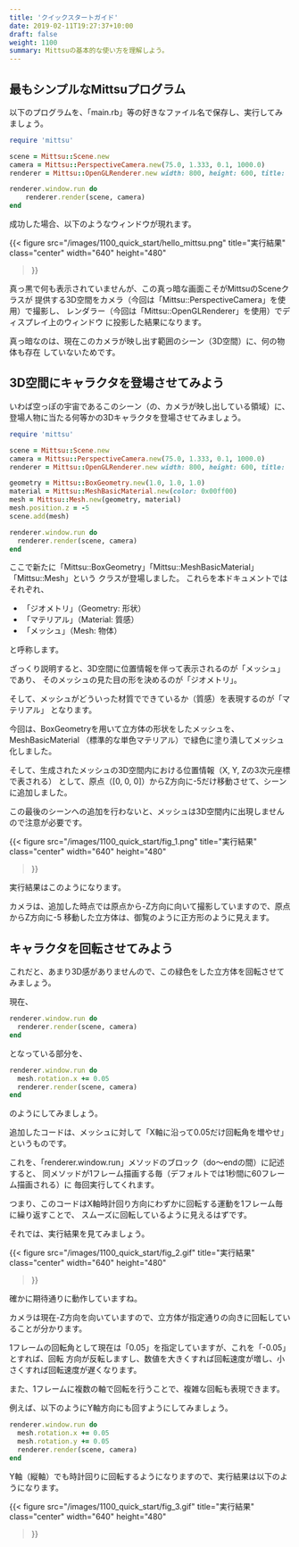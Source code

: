 ```yaml
---
title: 'クイックスタートガイド'
date: 2019-02-11T19:27:37+10:00
draft: false
weight: 1100
summary: Mittsuの基本的な使い方を理解しよう。
---
```


## 最もシンプルなMittsuプログラム

以下のプログラムを、「main.rb」等の好きなファイル名で保存し、実行してみましょう。

```ruby
require 'mittsu'

scene = Mittsu::Scene.new
camera = Mittsu::PerspectiveCamera.new(75.0, 1.333, 0.1, 1000.0)
renderer = Mittsu::OpenGLRenderer.new width: 800, height: 600, title: 'RubyCamp 2022'

renderer.window.run do
	renderer.render(scene, camera)
end
```

成功した場合、以下のようなウィンドウが現れます。

{{<
  figure src="/images/1100_quick_start/hello_mittsu.png"
  title="実行結果" class="center" width="640" height="480"
>}}

真っ黒で何も表示されていませんが、この真っ暗な画面こそがMittsuのSceneクラスが
提供する3D空間をカメラ（今回は「Mittsu::PerspectiveCamera」を使用）で撮影し、
レンダラー（今回は「Mittsu::OpenGLRenderer」を使用）でディスプレイ上のウィンドウ
に投影した結果になります。

真っ暗なのは、現在このカメラが映し出す範囲のシーン（3D空間）に、何の物体も存在
していないためです。

## 3D空間にキャラクタを登場させてみよう

いわば空っぽの宇宙であるこのシーン（の、カメラが映し出している領域）に、
登場人物に当たる何等かの3Dキャラクタを登場させてみましょう。

```ruby
require 'mittsu'

scene = Mittsu::Scene.new
camera = Mittsu::PerspectiveCamera.new(75.0, 1.333, 0.1, 1000.0)
renderer = Mittsu::OpenGLRenderer.new width: 800, height: 600, title: 'RubyCamp 2022'

geometry = Mittsu::BoxGeometry.new(1.0, 1.0, 1.0)
material = Mittsu::MeshBasicMaterial.new(color: 0x00ff00)
mesh = Mittsu::Mesh.new(geometry, material)
mesh.position.z = -5
scene.add(mesh)

renderer.window.run do
  renderer.render(scene, camera)
end
```

ここで新たに「Mittsu::BoxGeometry」「Mittsu::MeshBasicMaterial」「Mittsu::Mesh」という
クラスが登場しました。
これらを本ドキュメントではそれぞれ、

* 「ジオメトリ」（Geometry: 形状）
* 「マテリアル」（Material: 質感）
* 「メッシュ」（Mesh: 物体）

と呼称します。

ざっくり説明すると、3D空間に位置情報を伴って表示されるのが「メッシュ」であり、
そのメッシュの見た目の形を決めるのが「ジオメトリ」。

そして、メッシュがどういった材質でできているか（質感）を表現するのが「マテリアル」
となります。

今回は、BoxGeometryを用いて立方体の形状をしたメッシュを、MeshBasicMaterial
（標準的な単色マテリアル）で緑色に塗り潰してメッシュ化しました。

そして、生成されたメッシュの3D空間内における位置情報（X, Y, Zの3次元座標で表される）
として、原点（[0, 0, 0]）からZ方向に-5だけ移動させて、シーンに追加しました。

この最後のシーンへの追加を行わないと、メッシュは3D空間内に出現しませんので注意が必要です。

{{<
  figure src="/images/1100_quick_start/fig_1.png"
  title="実行結果" class="center" width="640" height="480"
>}}

実行結果はこのようになります。

カメラは、追加した時点では原点から-Z方向に向いて撮影していますので、原点からZ方向に-5
移動した立方体は、御覧のように正方形のように見えます。

## キャラクタを回転させてみよう

これだと、あまり3D感がありませんので、この緑色をした立方体を回転させてみましょう。

現在、

```ruby
renderer.window.run do
  renderer.render(scene, camera)
end
```

となっている部分を、

```ruby
renderer.window.run do
  mesh.rotation.x += 0.05
  renderer.render(scene, camera)
end
```

のようにしてみましょう。

追加したコードは、メッシュに対して「X軸に沿って0.05だけ回転角を増やせ」というものです。

これを、「renderer.window.run」メソッドのブロック（do～endの間）に記述すると、
同メソッドが1フレーム描画する毎（デフォルトでは1秒間に60フレーム描画される）に
毎回実行してくれます。

つまり、このコードはX軸時計回り方向にわずかに回転する運動を1フレーム毎に繰り返すことで、
スムーズに回転しているように見えるはずです。

それでは、実行結果を見てみましょう。

{{<
  figure src="/images/1100_quick_start/fig_2.gif"
  title="実行結果" class="center" width="640" height="480"
>}}

確かに期待通りに動作していますね。

カメラは現在-Z方向を向いていますので、立方体が指定通りの向きに回転していることが分かります。

1フレームの回転角として現在は「0.05」を指定していますが、これを「-0.05」とすれば、回転
方向が反転しますし、数値を大きくすれば回転速度が増し、小さくすれば回転速度が遅くなります。

また、1フレームに複数の軸で回転を行うことで、複雑な回転も表現できます。

例えば、以下のようにY軸方向にも回すようにしてみましょう。

```ruby
renderer.window.run do
  mesh.rotation.x += 0.05
  mesh.rotation.y += 0.05
  renderer.render(scene, camera)
end
```

Y軸（縦軸）でも時計回りに回転するようになりますので、実行結果は以下のようになります。

{{<
  figure src="/images/1100_quick_start/fig_3.gif"
  title="実行結果" class="center" width="640" height="480"
>}}

